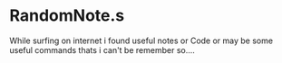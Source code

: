 # RandomNote.s
While surfing on internet i found useful notes or Code or may be some useful commands thats i can't be remember so....
